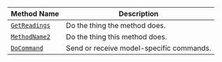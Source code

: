 | Method Name                                   | Description                              |
| --------------------------------------------- | ---------------------------------------- |
| [`GetReadings`](#getreadings)                 | Do the thing the method does.            |
| [`MethodName2`](#methodname2)                 | Do the thing this method does.           |
| [`DoCommand`](/machine/components/encoder/#docommand) | Send or receive model-specific commands. |

